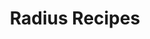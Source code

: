 ---
type: docs
title: "Radius Recipes"
linkTitle: "Recipes"
description: "Automate infrastructure deployment for your resources with Radius recipes"
weight: 50
---
